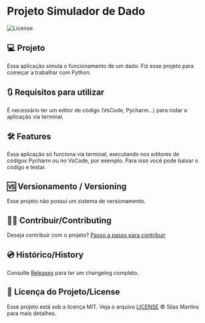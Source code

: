 # Projeto Simulador de Dado

<img alt="License" src="https://img.shields.io/github/license/silasfmartins/simulador-de-dado">

## 💻 Projeto 

Essa aplicação simula o funcionamento de um dado. Fiz esse projeto para começar a trabalhar com Python.

## 🔃 Requisitos para utilizar
É necessário ter um editor de código (VsCode, Pycharm...) para rodar a aplicação via terminal.

## :hammer_and_wrench: Features 
Essa aplicação só funciona via terminal, executando nos editores de códigos Pycharm ou no VsCode, por exemplo. Para isso você pode baixar o código e testar.

## 🆚 Versionamento / Versioning

Esse projeto não possui um sistema de versionamento.

## 👨‍💻 Contribuir/Contributing

Deseja contribuir com o projeto? [Passo a passo para contribuir](https://github.com/silasfmartins/simulador-de-dado/blob/master/Contributing.md)

## 💿 Histórico/History

Consulte [Releases](https://github.com/silasfmartins/simulador-de-dado/releases) para ter um changelog completo.

## 📄 Licença do Projeto/License

Esse projeto está sob a licença MIT. Veja o arquivo [LICENSE](https://github.com/silasfmartins/simulador-de-dado/blob/main/LICENSE) © Silas Martins para mais detalhes.

